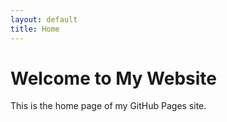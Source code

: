 ```yaml
---
layout: default
title: Home
---
```


# Welcome to My Website

This is the home page of my GitHub Pages site.
